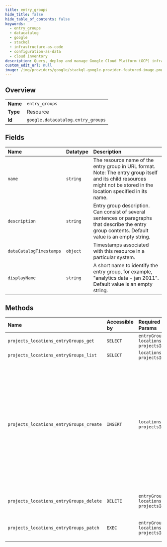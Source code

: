 ```yaml
---
title: entry_groups
hide_title: false
hide_table_of_contents: false
keywords:
  - entry_groups
  - datacatalog
  - google    
  - stackql
  - infrastructure-as-code
  - configuration-as-data
  - cloud inventory
description: Query, deploy and manage Google Cloud Platform (GCP) infrastructure and resources using SQL
custom_edit_url: null
image: /img/providers/google/stackql-google-provider-featured-image.png
---
```

  
    

## Overview
<table><tbody>
<tr><td><b>Name</b></td><td><code>entry_groups</code></td></tr>
<tr><td><b>Type</b></td><td>Resource</td></tr>
<tr><td><b>Id</b></td><td><code>google.datacatalog.entry_groups</code></td></tr>
</tbody></table>

## Fields
| Name | Datatype | Description |
|:-----|:---------|:------------|
| `name` | `string` | The resource name of the entry group in URL format. Note: The entry group itself and its child resources might not be stored in the location specified in its name. |
| `description` | `string` | Entry group description. Can consist of several sentences or paragraphs that describe the entry group contents. Default value is an empty string. |
| `dataCatalogTimestamps` | `object` | Timestamps associated with this resource in a particular system. |
| `displayName` | `string` | A short name to identify the entry group, for example, "analytics data - jan 2011". Default value is an empty string. |
## Methods
| Name | Accessible by | Required Params | Description |
|:-----|:--------------|:----------------|:------------|
| `projects_locations_entryGroups_get` | `SELECT` | `entryGroupsId, locationsId, projectsId` | Gets an entry group. |
| `projects_locations_entryGroups_list` | `SELECT` | `locationsId, projectsId` | Lists entry groups. |
| `projects_locations_entryGroups_create` | `INSERT` | `locationsId, projectsId` | Creates an entry group. An entry group contains logically related entries together with [Cloud Identity and Access Management](/data-catalog/docs/concepts/iam) policies. These policies specify users who can create, edit, and view entries within entry groups. Data Catalog automatically creates entry groups with names that start with the `@` symbol for the following resources: * BigQuery entries (`@bigquery`) * Pub/Sub topics (`@pubsub`) * Dataproc Metastore services (`@dataproc_metastore_&#123;SERVICE_NAME_HASH&#125;`) You can create your own entry groups for Cloud Storage fileset entries and custom entries together with the corresponding IAM policies. User-created entry groups can't contain the `@` symbol, it is reserved for automatically created groups. Entry groups, like entries, can be searched. A maximum of 10,000 entry groups may be created per organization across all locations. You must enable the Data Catalog API in the project identified by the `parent` parameter. For more information, see [Data Catalog resource project](https://cloud.google.com/data-catalog/docs/concepts/resource-project). |
| `projects_locations_entryGroups_delete` | `DELETE` | `entryGroupsId, locationsId, projectsId` | Deletes an entry group. You must enable the Data Catalog API in the project identified by the `name` parameter. For more information, see [Data Catalog resource project](https://cloud.google.com/data-catalog/docs/concepts/resource-project). |
| `projects_locations_entryGroups_patch` | `EXEC` | `entryGroupsId, locationsId, projectsId` | Updates an entry group. You must enable the Data Catalog API in the project identified by the `entry_group.name` parameter. For more information, see [Data Catalog resource project](https://cloud.google.com/data-catalog/docs/concepts/resource-project). |
